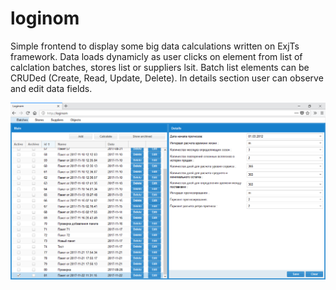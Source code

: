 # loginom

Simple frontend to display some big data calculations written on ExjTs framework. 
Data loads dynamicly as user clicks on element from list of calclation batches, stores list or suppliers lsit. 
Batch list elements can be CRUDed (Create, Read, Update, Delete). 
In details section user can observe and edit data fields. 

![alt text](https://github.com/Gaever/loginom/blob/master/screenshots/Active%20batch%20selected.png)
